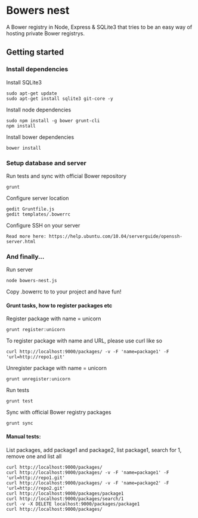 
Bowers nest
===========
A Bower registry in Node, Express & SQLite3 that tries to be an easy way of hosting private Bower registrys.


Getting started
---------------

### Install dependencies

Install SQLite3

	sudo apt-get update
    sudo apt-get install sqlite3 git-core -y

Install node dependencies

    sudo npm install -g bower grunt-cli
    npm install

Install bower dependencies

    bower install

### Setup database and server

Run tests and sync with official Bower repository

    grunt 
    
Configure server location
	
	gedit Gruntfile.js
	gedit templates/.bowerrc
	
Configure SSH on your server
	
	Read more here: https://help.ubuntu.com/10.04/serverguide/openssh-server.html

### And finally...

Run server

    node bowers-nest.js
    
Copy .bowerrc to to your project and have fun!



#### Grunt tasks, how to register packages etc

Register package with name = unicorn 

    grunt register:unicorn

To register package with name and URL, please use curl like so

	curl http://localhost:9000/packages/ -v -F 'name=package1' -F 'url=http://repo1.git'

Unregister package with name = unicorn

    grunt unregister:unicorn
    
Run tests

	grunt test
	
Sync with official Bower registry packages

	grunt sync

    

#### Manual tests:
List packages, add package1 and package2, list package1, search for 1, remove one and list all

    curl http://localhost:9000/packages/
    curl http://localhost:9000/packages/ -v -F 'name=package1' -F 'url=http://repo1.git'
    curl http://localhost:9000/packages/ -v -F 'name=package2' -F 'url=http://repo2.git'
    curl http://localhost:9000/packages/package1
    curl http://localhost:9000/packages/search/1
    curl -v -X DELETE localhost:9000/packages/package1
    curl http://localhost:9000/packages/
